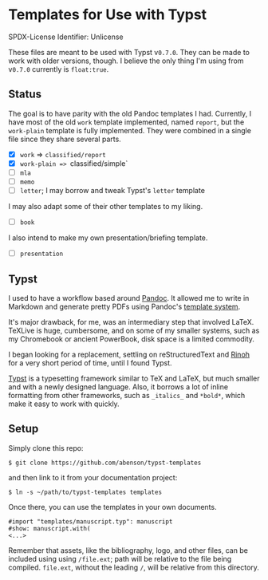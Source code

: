 # Templates for Use with Typst

SPDX-License Identifier: Unlicense

These files are meant to be used with Typst v`0.7.0`.  They can be made to work
with older versions, though. I believe the only thing I'm using from v`0.7.0`
currently is `float:true`.

## Status

The goal is to have parity with the old Pandoc templates I had. Currently, I
have most of the old `work` template implemented, named `report`, but the
`work-plain` template is fully implemented.  They were combined in a single file
since they share several parts.

- [x] `work` => `classified/report`
- [x] `work-plain => `classified/simple`
- [ ] `mla`
- [ ] `memo`
- [ ] `letter`; I may borrow and tweak Typst's `letter` template

I may also adapt some of their other templates to my liking.

- [ ] `book`

I also intend to make my own presentation/briefing template.

- [ ] `presentation`

## Typst

I used to have a workflow based around [Pandoc](https://pandoc.org/). It allowed
me to write in Markdown and generate pretty PDFs using Pandoc's [template
system](https://github.com/abenson/custom-pandoc-templates/).

It's major drawback, for me, was an intermediary step that involved LaTeX.
TeXLive is huge, cumbersome, and on some of my smaller systems, such as my
Chromebook or ancient PowerBook, disk space is a limited commodity.

I began looking for a replacement, settling on reStructuredText and
[Rinoh](https://www.mos6581.org/rinohtype/) for a very short period of time,
until I found Typst.

[Typst](https://typst.app) is a typesetting framework similar to TeX and LaTeX,
but much smaller and with a newly designed language. Also, it borrows a lot of
inline formatting from other frameworks, such as `_italics_` and `*bold*`, which
make it easy to work with quickly.

## Setup

Simply clone this repo:

    $ git clone https://github.com/abenson/typst-templates

and then link to it from your documentation project:

    $ ln -s ~/path/to/typst-templates templates

Once there, you can use the templates in your own documents.

    #import "templates/manuscript.typ": manuscript
    #show: manuscript.with(
    <...>

Remember that assets, like the bibliography, logo, and other files, can be
included using using `/file.ext`; path will be relative to the file being
compiled. `file.ext`, without the leading `/`, will be relative from this
directory.
